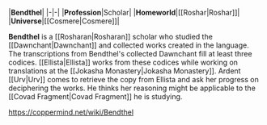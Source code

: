 |**Bendthel**|
|-|-|
|**Profession**|Scholar|
|**Homeworld**|[[Roshar\|Roshar]]|
|**Universe**|[[Cosmere\|Cosmere]]|

**Bendthel** is a [[Rosharan\|Rosharan]] scholar who studied the [[Dawnchant\|Dawnchant]] and collected works created in the language.
The transcriptions from Bendthel's collected Dawnchant fill at least three codices. [[Ellista\|Ellista]] works from these codices while working on translations at the [[Jokasha Monastery\|Jokasha Monastery]]. Ardent [[Urv\|Urv]] comes to retrieve the copy from Ellista and ask her progress on deciphering the works. He thinks her reasoning might be applicable to the [[Covad Fragment\|Covad Fragment]] he is studying.



https://coppermind.net/wiki/Bendthel